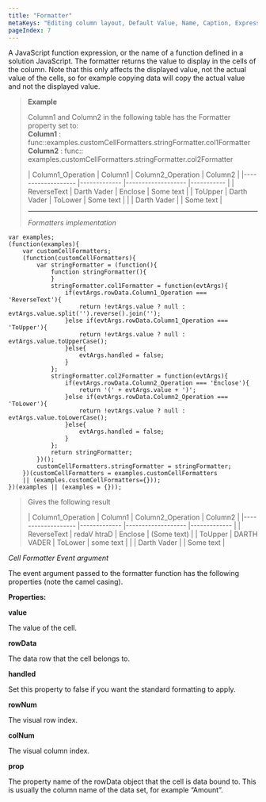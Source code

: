 ```yaml
---
title: "Formatter"
metaKeys: "Editing column layout, Default Value, Name, Caption, Expression, Store Column Binding, Order By, Dropdown Selection, custom parameters, format, formatter"
pageIndex: 7
---
```




A JavaScript function expression, or the name of a function defined in a solution JavaScript. The formatter returns the value to display in the cells of the column. Note that this only affects the displayed value, not the actual value of the cells, so for example copying data will copy the actual value and not the displayed value.


>**Example**
>
>Column1 and Column2 in the following table has the Formatter property set to:  
>**Column1** : func::examples.customCellFormatters.stringFormatter.col1Formatter  
>**Column2** : func:: examples.customCellFormatters.stringFormatter.col2Formatter
>
>
>| Column1_Operation 	| Column1 	| Column2_Operation 	| Column2 	|
|-------------------	|-------------	|-------------------	|-----------	|
| ReverseText 	| Darth Vader 	| Enclose 	| Some text 	|
| ToUpper 	| Darth Vader 	| ToLower 	| Some text 	|
|  	| Darth Vader 	|  	| Some text 	|
>
>___
>
>*Formatters implementation*
>
    var examples;
    (function(examples){
        var customCellFormatters;
        (function(customCellFormatters){
            var stringFormatter = (function(){
                function stringFormatter(){                
                }
                stringFormatter.col1Formatter = function(evtArgs){
                    if(evtArgs.rowData.Column1_Operation === 'ReverseText'){
                        return !evtArgs.value ? null : evtArgs.value.split('').reverse().join('');
                    }else if(evtArgs.rowData.Column1_Operation === 'ToUpper'){
                        return !evtArgs.value ? null : evtArgs.value.toUpperCase();
                    }else{
                        evtArgs.handled = false;
                    }                
                };
                stringFormatter.col2Formatter = function(evtArgs){
                    if(evtArgs.rowData.Column2_Operation === 'Enclose'){				 
                        return '(' + evtArgs.value + ')';
                    }else if(evtArgs.rowData.Column2_Operation === 'ToLower'){
                        return !evtArgs.value ? null : evtArgs.value.toLowerCase();
                    }else{
                        evtArgs.handled = false;
                    }
                };
                return stringFormatter;
            })();
            customCellFormatters.stringFormatter = stringFormatter;
        })(customCellFormatters = examples.customCellFormatters 
        || (examples.customCellFormatters={}));
    })(examples || (examples = {}));
>
>Gives the following result
>
>| Column1_Operation 	| Column1 	| Column2_Operation 	| Column2 	|
|-------------------	|-------------	|-------------------	|-------------	|
| ReverseText 	| redaV htraD 	| Enclose 	| (Some text) 	|
| ToUpper 	| DARTH VADER 	| ToLower 	| some text 	|
|  	| Darth Vader 	|  	| Some text 	|


*Cell Formatter Event argument*

The event argument passed to the formatter function has the following properties (note the camel casing).

**Properties:**

**value**

The value of the cell.

**rowData**

The data row that the cell belongs to.

**handled**

Set this property to false if you want the standard formatting to apply.

**rowNum**

The visual row index.

**colNum**

The visual column index.

**prop**

The property name of the rowData object that the cell is data bound to. This is usually the column name of the data set, for example “Amount”.




